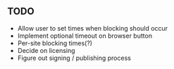## TODO

* Allow user to set times when blocking should occur
* Implement optional timeout on browser button
* Per-site blocking times(?)
* Decide on licensing
* Figure out signing / publishing process
